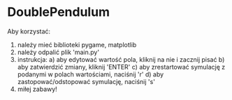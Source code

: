 # DoublePendulum
Aby korzystać:
1) należy mieć biblioteki pygame, matplotlib
2) należy odpalić plik 'main.py'
3) instrukcja:
  a) aby edytować wartość pola, kliknij na nie i zacznij pisać
  b) aby zatwierdzić zmiany, kliknij 'ENTER'
  c) aby zrestartować symulację z podanymi w polach wartościami, naciśnij 'r'
  d) aby zastopować/odstopować symulację, naciśnij 's'
4) miłej zabawy!
